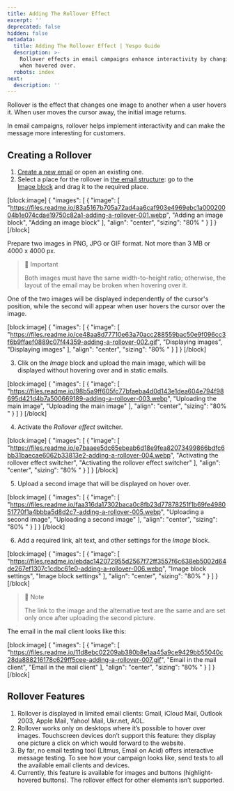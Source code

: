 ```yaml
---
title: Adding The Rollover Effect
excerpt: ''
deprecated: false
hidden: false
metadata:
  title: Adding The Rollover Effect | Yespo Guide
  description: >-
    Rollover effects in email campaigns enhance interactivity by changing images
    when hovered over.
  robots: index
next:
  description: ''
---
```

Rollover is the effect that changes one image to another when a user hovers it. When user moves the cursor away, the initial image returns.

In email campaigns, rollover helps implement interactivity and can make the message more interesting for customers.

## Creating a Rollover

1. [Create a new email](https://docs.yespo.io/docs/compose-email) or open an existing one.
2. Select a place for the rollover in [the email structure](https://docs.yespo.io/docs/adaptive-email-builder-review#structures): go to the [Image block](https://docs.yespo.io/docs/working-images-block) and drag it to the required place.

[block:image]
{
  "images": [
    {
      "image": [
        "https://files.readme.io/83a5167b705a72ad4aa6caf903e4969ebc1a00020004b1e074cdae19750c82a1-adding-a-rollover-001.webp",
        "Adding an image block",
        "Adding an image block"
      ],
      "align": "center",
      "sizing": "80% "
    }
  ]
}
[/block]


Prepare two images in PNG, JPG or GIF format. Not more than 3 MB or 4000 x 4000 px.

> 📘 Important
> 
> Both images must have the same width-to-height ratio; otherwise, the layout of the email may be broken when hovering over it.

One of the two images will be displayed independently of the cursor's position, while the second will appear when user hovers the cursor over the image.

[block:image]
{
  "images": [
    {
      "image": [
        "https://files.readme.io/ce48aa8d77710e63a70acc288559bac50e9f096cc3f6b9ffaef0889c07f44359-adding-a-rollover-002.gif",
        "Displaying images",
        "Displaying images"
      ],
      "align": "center",
      "sizing": "80% "
    }
  ]
}
[/block]


3. Clik on the _Image_ block and upload the main image, which will be displayed without hovering over and in static emails. 

[block:image]
{
  "images": [
    {
      "image": [
        "https://files.readme.io/98b5a9ff605fc77bfaeba4d0d143e1dea604e794f98695d421d4b7a500669189-adding-a-rollover-003.webp",
        "Uploading the main image",
        "Uploading the main image"
      ],
      "align": "center",
      "sizing": "80% "
    }
  ]
}
[/block]


4. Activate the _Rollover effect_ switcher.

[block:image]
{
  "images": [
    {
      "image": [
        "https://files.readme.io/e7baaee5dc65ebeab6d18e9fea82073499866bdfc6bb31baecae6062b33813e2-adding-a-rollover-004.webp",
        "Activating the rollover effect switcher",
        "Activating the rollover effect switcher"
      ],
      "align": "center",
      "sizing": "80% "
    }
  ]
}
[/block]


5. Upload a second image that will be displayed on hover over. 

[block:image]
{
  "images": [
    {
      "image": [
        "https://files.readme.io/faa316da17302baca0c8fb23d77878251f1b69fe498051770f1a4bbba5d8d2c7-adding-a-rollover-005.webp",
        "Uploading a second image",
        "Uploading a second image"
      ],
      "align": "center",
      "sizing": "80% "
    }
  ]
}
[/block]


6. Add a required link, alt text, and other settings for the _Image_ block.

[block:image]
{
  "images": [
    {
      "image": [
        "https://files.readme.io/ebdac142072955d2567f72ff3557f6c638eb5002d64de267ef1307c1cdbc61e0-adding-a-rollover-006.webp",
        "Image block settings",
        "Image block settings"
      ],
      "align": "center",
      "sizing": "80% "
    }
  ]
}
[/block]


> 📘 Note
> 
> The link to the image and the alternative text are the same and are set only once after uploading the second picture.

The email in the mail client looks like this:

[block:image]
{
  "images": [
    {
      "image": [
        "https://files.readme.io/11d8ebc02209ab380b8e1aa45a9ce9429bb55040c28da888216178c629ff5cee-adding-a-rollover-007.gif",
        "Email in the mail client",
        "Email in the mail client"
      ],
      "align": "center",
      "sizing": "80% "
    }
  ]
}
[/block]


## Rollover Features

1. Rollover is displayed in limited email clients: Gmail, iCloud Mail, Outlook 2003, Apple Mail, Yahoo! Mail, Ukr.net, AOL.
2. Rollover works only on desktops where it’s possible to hover over images. Touchscreen devices don’t support this feature: they display one picture a click on which would forward to the website.
3. By far, no email testing tool (Litmus, Email on Acid) offers interactive message testing. To see how your campaign looks like, send tests to all the available email clients and devices.
4. Currently, this feature is available for images and buttons (highlight-hovered buttons). The rollover effect for other elements isn’t supported.